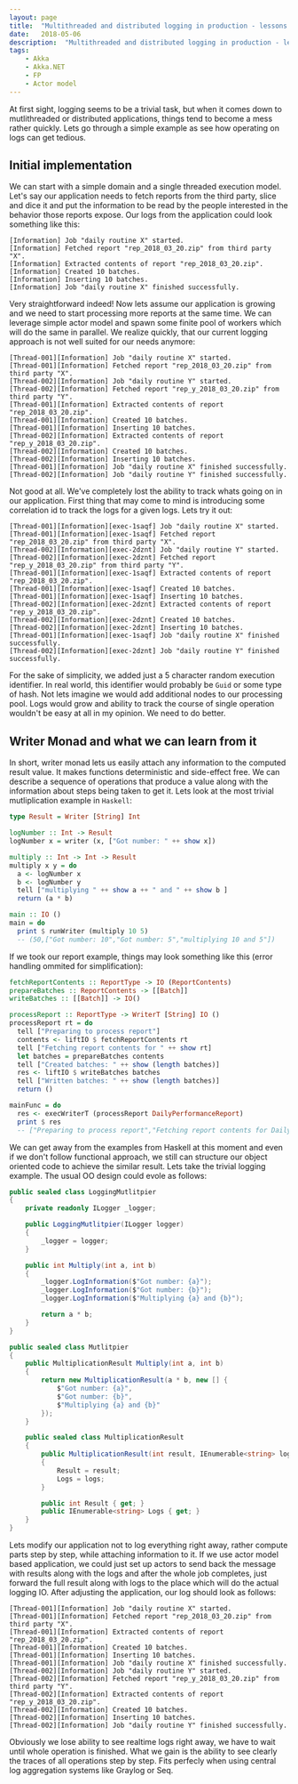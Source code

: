 ```yaml
---
layout: page
title:  "Multithreaded and distributed logging in production - lessons learned from Writer Monad"
date:   2018-05-06
description:  "Multithreaded and distributed logging in production - lessons learned from Writer Monad"
tags:
    - Akka
    - Akka.NET
    - FP
    - Actor model
---
```


At first sight, logging seems to be a trivial task, but when it comes down to mutlithreaded or distributed applications, things tend to become a mess rather quickly. Lets go through a simple example as see how operating on logs can get tedious.

## Initial implementation

We can start with a simple domain and a single threaded execution model. Let's say our application needs to fetch reports from the third party, slice and dice it and put the information to be read by the people interested in the behavior those reports expose. 
Our logs from the application could look something like this:

```
[Information] Job "daily routine X" started.
[Information] Fetched report "rep_2018_03_20.zip" from third party "X".
[Information] Extracted contents of report "rep_2018_03_20.zip".
[Information] Created 10 batches.
[Information] Inserting 10 batches.
[Information] Job "daily routine X" finished successfully.
```

Very straightforward indeed! Now lets assume our application is growing and we need to start processing more reports at the same time. We can leverage simple actor model and spawn some finite
pool of workers which will do the same in parallel. We realize quickly, that our current logging approach is not well suited for our needs anymore: 
```
[Thread-001][Information] Job "daily routine X" started.
[Thread-001][Information] Fetched report "rep_2018_03_20.zip" from third party "X".
[Thread-002][Information] Job "daily routine Y" started.
[Thread-002][Information] Fetched report "rep_y_2018_03_20.zip" from third party "Y".
[Thread-001][Information] Extracted contents of report "rep_2018_03_20.zip".
[Thread-001][Information] Created 10 batches.
[Thread-001][Information] Inserting 10 batches.
[Thread-002][Information] Extracted contents of report "rep_y_2018_03_20.zip".
[Thread-002][Information] Created 10 batches.
[Thread-002][Information] Inserting 10 batches.
[Thread-001][Information] Job "daily routine X" finished successfully.
[Thread-002][Information] Job "daily routine Y" finished successfully.
```

Not good at all. We've completely lost the ability to track whats going on in our application. First thing that may come to mind is introducing some correlation id to track the logs for a given logs. Lets try it out: 

```
[Thread-001][Information][exec-1saqf] Job "daily routine X" started.
[Thread-001][Information][exec-1saqf] Fetched report "rep_2018_03_20.zip" from third party "X".
[Thread-002][Information][exec-2dznt] Job "daily routine Y" started.
[Thread-002][Information][exec-2dznt] Fetched report "rep_y_2018_03_20.zip" from third party "Y".
[Thread-001][Information][exec-1saqf] Extracted contents of report "rep_2018_03_20.zip".
[Thread-001][Information][exec-1saqf] Created 10 batches.
[Thread-001][Information][exec-1saqf] Inserting 10 batches.
[Thread-002][Information][exec-2dznt] Extracted contents of report "rep_y_2018_03_20.zip".
[Thread-002][Information][exec-2dznt] Created 10 batches.
[Thread-002][Information][exec-2dznt] Inserting 10 batches.
[Thread-001][Information][exec-1saqf] Job "daily routine X" finished successfully.
[Thread-002][Information][exec-2dznt] Job "daily routine Y" finished successfully.
```

For the sake of simplicity, we added just a 5 character random execution identifier. In real world, this identifier would probably be `Guid` or some type of hash. Not lets imagine we would add additional nodes to our processing pool. Logs would grow and ability to track the course of single operation wouldn't be easy at all in my opinion. We need to do better.

## Writer Monad and what we can learn from it

In short, writer monad lets us easily attach any information to the computed result value. It makes functions deterministic and side-effect free. We can describe a sequence of operations that produce a value along with the information about steps being taken to get it. Lets look at the most trivial mutliplication example in `Haskell`:

```haskell
type Result = Writer [String] Int

logNumber :: Int -> Result  
logNumber x = writer (x, ["Got number: " ++ show x])  

multiply :: Int -> Int -> Result 
multiply x y = do  
  a <- logNumber x
  b <- logNumber y
  tell ["multiplying " ++ show a ++ " and " ++ show b ]
  return (a * b)

main :: IO () 
main = do
  print $ runWriter (multiply 10 5)
  -- (50,["Got number: 10","Got number: 5","multiplying 10 and 5"])
```

If we took our report example, things may look something like this (error handling ommited for simplification):
```haskell
fetchReportContents :: ReportType -> IO (ReportContents)
prepareBatches :: ReportContents -> [[Batch]]
writeBatches :: [[Batch]] -> IO()

processReport :: ReportType -> WriterT [String] IO ()
processReport rt = do
  tell ["Preparing to process report"]
  contents <- liftIO $ fetchReportContents rt  
  tell ["Fetching report contents for " ++ show rt]  
  let batches = prepareBatches contents
  tell ["Created batches: " ++ show (length batches)]    
  res <- liftIO $ writeBatches batches
  tell ["Written batches: " ++ show (length batches)]    
  return ()

mainFunc = do
  res <- execWriterT (processReport DailyPerformanceReport)
  print $ res
  -- ["Preparing to process report","Fetching report contents for DailyPerformanceReport","Created batches: 2","Written batches: 2"]
```

We can get away from the examples from Haskell at this moment and even if we don't follow functional approach, we still can structure our object oriented
code to achieve the similar result. Lets take the trivial logging example. The usual OO design could evole as follows:

```csharp
public sealed class LoggingMutlitpier
{
    private readonly ILogger _logger;

    public LoggingMutlitpier(ILogger logger)
    {
        _logger = logger;
    }

    public int Multiply(int a, int b)
    {
        _logger.LogInformation($"Got number: {a}");
        _logger.LogInformation($"Got number: {b}");
        _logger.LogInformation($"Multiplying {a} and {b}");

        return a * b;
    }
}

public sealed class Mutlitpier
{
    public MultiplicationResult Multiply(int a, int b)
    {
        return new MultiplicationResult(a * b, new [] {
            $"Got number: {a}",
            $"Got number: {b}",
            $"Multiplying {a} and {b}"
        });
    }

    public sealed class MultiplicationResult
    {
        public MultiplicationResult(int result, IEnumerable<string> logs)
        {
            Result = result;
            Logs = logs;
        }

        public int Result { get; }
        public IEnumerable<string> Logs { get; }
    }
}

```

Lets modify our application not to log everything right away, rather
compute parts step by step, while attaching information to it. If we use actor model based application, we could
just set up actors to send back the message with results along with the logs and after 
the whole job completes, just forward the full result along with logs to the place which will do the actual logging IO. 
After adjusting the application, our log should look as follows:

```
[Thread-001][Information] Job "daily routine X" started.
[Thread-001][Information] Fetched report "rep_2018_03_20.zip" from third party "X".
[Thread-001][Information] Extracted contents of report "rep_2018_03_20.zip".
[Thread-001][Information] Created 10 batches.
[Thread-001][Information] Inserting 10 batches.
[Thread-001][Information] Job "daily routine X" finished successfully.
[Thread-002][Information] Job "daily routine Y" started.
[Thread-002][Information] Fetched report "rep_y_2018_03_20.zip" from third party "Y".
[Thread-002][Information] Extracted contents of report "rep_y_2018_03_20.zip".
[Thread-002][Information] Created 10 batches.
[Thread-002][Information] Inserting 10 batches.
[Thread-002][Information] Job "daily routine Y" finished successfully.
```

Obviously we lose ability to see realtime logs right away, we have to wait until whole operation is finished. What we gain is the ability to see clearly the traces of all operations step by step. Fits perfecly when using central log aggregation systems like Graylog or Seq.
